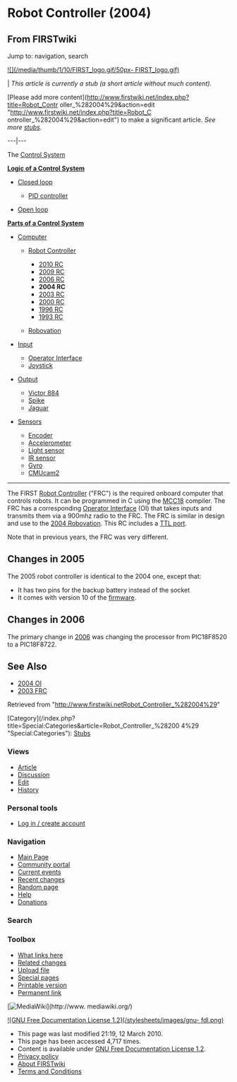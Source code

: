 # Robot Controller (2004)

## From FIRSTwiki

Jump to: navigation, search

[![](/media/thumb/1/10/FIRST_logo.gif/50px-
FIRST_logo.gif)](Image:FIRST_logo.gif)

| _This article is currently a stub (a short article without much content)._

[Please add more content](http://www.firstwiki.net/index.php?title=Robot_Contr
oller_%282004%29&action=edit "http://www.firstwiki.net/index.php?title=Robot_C
ontroller_%282004%29&action=edit") to make a significant article. _See more [stubs](Special:Shortpages "Special:Shortpages")._

---|---

The [Control System](Control_system "Control system")

**[Logic of a Control System](Logic_of_a_control_system "Logic of a control system")**

- [Closed loop](Closed_loop "Closed loop")

  - [PID controller](PID_controller "PID controller")

- [Open loop](Open_loop "Open loop")

**[Parts of a Control System](Parts_of_a_control_system "Parts of a control system")**

- [Computer](Computer "Computer")

  - [Robot Controller](robot-controller)

    - [2010 RC](Robot_Controller_%282010%29 "Robot Controller \(2010\)")
    - [2009 RC](Robot_Controller_%282009%29 "Robot Controller \(2009\)")
    - [2006 RC](Robot_Controller_%282006%29 "Robot Controller \(2006\)")
    - **2004 RC**
    - [2003 RC](Robot_Controller_%282003%29 "Robot Controller \(2003\)")
    - [2000 RC](Robot_Controller_%282000%29 "Robot Controller \(2000\)")
    - [1996 RC](/index.php?title=Robot_Controller_%281996%29&action=edit "Robot Controller \(1996\)")
    - [1993 RC](/index.php?title=Robot_Controller_%281993%29&action=edit "Robot Controller \(1993\)")

  - [Robovation](robovation)

- [Input](Input "Input")

  - [Operator Interface](operator-interface)
  - [Joystick](joystick)

- [Output](Output "Output")

  - [Victor 884](victor-884)
  - [Spike](spike-relay)
  - [Jaguar](/index.php?title=Jaguar&action=edit "Jaguar")

- [Sensors](sensor)

  - [Encoder](Encoder "Encoder")
  - [Accelerometer](Accelerometer "Accelerometer")
  - [Light sensor](/index.php?title=Light_sensor&action=edit "Light sensor")
  - [IR sensor](IR_sensor "IR sensor")
  - [Gyro](gyro)
  - [CMUcam2](CMUcam2 "CMUcam2")

--------------------------------------------------------------------------------

The FIRST [Robot Controller](robot-controller) ("FRC") is the required onboard computer that controls robots. It can be programmed in C using the [MCC18](MCC18 "MCC18") compiler. The FRC has a corresponding [Operator Interface](Operator_Interface "Operator Interface") (OI) that takes inputs and transmits them via a 900mhz radio to the FRC. The FRC is similar in design and use to the [2004 Robovation](Robovation_%282004%29 "Robovation \(2004\)"). This RC includes a [TTL port](TTL_port "TTL port").

Note that in previous years, the FRC was very different.

## Changes in 2005

The 2005 robot controller is identical to the 2004 one, except that:

- It has two pins for the backup battery instead of the socket
- It comes with version 10 of the [firmware](/index.php?title=Firmware&action=edit "Firmware").

## Changes in 2006

The primary change in [2006](/index.php?title=Robot_controller_%282006%29&action=edit "Robot
controller \(2006\)") was changing the processor from PIC18F8520 to a PIC18F8722.

## See Also

- [2004 OI](/index.php?title=Operator_Interface_%282004%29&action=edit "Operator Interface \(2004\)")
- [2003 FRC](Robot_Controller_%282003%29 "Robot Controller \(2003\)")

Retrieved from "<http://www.firstwiki.netRobot_Controller_%282004%29>"

[Category](/index.php?title=Special:Categories&article=Robot_Controller_%28200
4%29 "Special:Categories"): [Stubs](Category:Stubs "Category:Stubs")

### Views

- [Article](Robot_Controller_%282004%29)
- [Discussion](/index.php?title=Talk:Robot_Controller_%282004%29&action=edit)
- [Edit](/index.php?title=Robot_Controller_%282004%29&action=edit)
- [History](/index.php?title=Robot_Controller_%282004%29&action=history)

### Personal tools

- [Log in / create account](/index.php?title=Special:Userlogin&returnto=Robot_Controller_\(2004\))

[](Main_Page "Main Page")

### Navigation

- [Main Page](Main_Page)
- [Community portal](FIRSTwiki:Community_portal)
- [Current events](Current_events)
- [Recent changes](Special:Recentchanges)
- [Random page](Special:Random)
- [Help](FIRSTwiki:Help)
- [Donations](FIRSTwiki:Site_support)

### Search

### Toolbox

- [What links here](Special:Whatlinkshere/Robot_Controller_%282004%29)
- [Related changes](Special:Recentchangeslinked/Robot_Controller_%282004%29)
- [Upload file](Special:Upload)
- [Special pages](Special:Specialpages)
- [Printable version](/index.php?title=Robot_Controller_%282004%29&printable=yes)
- [Permanent link](/index.php?title=Robot_Controller_%282004%29&oldid=75459)

[![MediaWiki](/skins/common/images/poweredby_mediawiki_88x31.png)](http://www.
mediawiki.org/)

[![GNU Free Documentation License 1.2](/stylesheets/images/gnu-
fdl.png)](http://www.gnu.org/copyleft/fdl.html)

- This page was last modified 21:19, 12 March 2010.
- This page has been accessed 4,717 times.
- Content is available under [GNU Free Documentation License 1.2](http://www.gnu.org/copyleft/fdl.html "http://www.gnu.org/copyleft/fdl.html").
- [Privacy policy](FIRSTwiki:Privacy_policy "FIRSTwiki:Privacy policy")
- [About FIRSTwiki](FIRSTwiki:About "FIRSTwiki:About")
- [Terms and Conditions](FIRSTwiki:Terms_and_conditions "FIRSTwiki:Terms and conditions")
